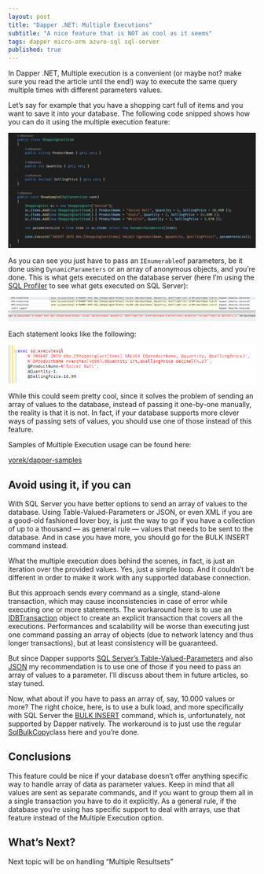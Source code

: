 ```yaml
---
layout: post
title: "Dapper .NET: Multiple Executions"
subtitle: "A nice feature that is NOT as cool as it seems"
tags: dapper micro-orm azure-sql sql-server
published: true
---
```

In Dapper .NET, Multiple execution is a convenient (or maybe not? make sure you read the article until the end!) way to execute the same query multiple times with different parameters values.

Let’s say for example that you have a shopping cart full of items and you want to save it into your database. The following code snipped shows how you can do it using the multiple execution feature:

![](/public/images/2017-12-04/image-01.png)

As you can see you just have to pass an `IEnumerable`of parameters, be it done using `DynamicParameters` or an array of anonymous objects, and you’re done. This is what gets executed on the database server (here I’m using the [SQL Profiler](https://docs.microsoft.com/en-us/sql/tools/sql-server-profiler/sql-server-profiler) to see what gets executed on SQL Server):

![](/public/images/2017-12-04/image-02.png)

Each statement looks like the following:

![](/public/images/2017-12-04/image-03.png)

While this could seem pretty cool, since it solves the problem of sending an array of values to the database, instead of passing it one-by-one manually, the reality is that it is not. In fact, if your database supports more clever ways of passing sets of values, you should use one of those instead of this feature.

Samples of Multiple Execution usage can be found here:

[yorek/dapper-samples](https://github.com/yorek/dapper-samples)

## Avoid using it, if you can

With SQL Server you have better options to send an array of values to the database. Using Table-Valued-Parameters or JSON, or even XML if you are a good-old fashioned lover boy, is just the way to go if you have a collection of up to a thousand — as general rule — values that needs to be sent to the database. And in case you have more, you should go for the BULK INSERT command instead.

What the multiple execution does behind the scenes, in fact, is just an iteration over the provided values. Yes, just a simple loop. And it couldn’t be different in order to make it work with any supported database connection.

But this approach sends every command as a single, stand-alone transaction, which may cause inconsistencies in case of error while executing one or more statements. The workaround here is to use an [IDBTransaction](https://docs.microsoft.com/en-us/dotnet/api/system.data.idbtransaction?view=netframework-4.7.1) object to create an explicit transaction that covers all the executions. Performances and scalability will be worse than executing just one command passing an array of objects (due to network latency and thus longer transactions), but at least consistency will be guaranteed.

But since Dapper supports [SQL Server’s Table-Valued-Parameters](https://docs.microsoft.com/en-us/sql/relational-databases/tables/use-table-valued-parameters-database-engine) and also [JSON](https://docs.microsoft.com/en-us/sql/relational-databases/json/json-data-sql-server) my recommendation is to use one of those if you need to pass an array of values to a parameter. I’ll discuss about them in future articles, so stay tuned.

Now, what about if you have to pass an array of, say, 10.000 values or more? The right choice, here, is to use a bulk load, and more specifically with SQL Server the [BULK INSERT](https://docs.microsoft.com/en-us/sql/t-sql/statements/bulk-insert-transact-sql) command, which is, unfortunately, not supported by Dapper natively. The workaround is to just use the regular [SqlBulkCopy](https://msdn.microsoft.com/en-us/library/system.data.sqlclient.sqlbulkcopy)class here and you’re done.

## Conclusions

This feature could be nice if your database doesn’t offer anything specific way to handle array of data as parameter values. Keep in mind that all values are sent as separate commands, and if you want to group them all in a single transaction you have to do it explicitly. As a general rule, if the database you’re using has specific support to deal with arrays, use that feature instead of the Multiple Execution option.

## What’s Next?

Next topic will be on handling “Multiple Resultsets”